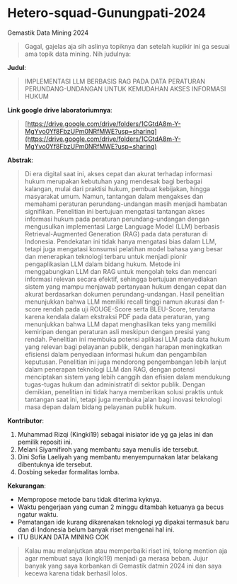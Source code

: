 # Hetero-squad-Gunungpati-2024
Gemastik Data Mining 2024
> Gagal, gajelas aja sih aslinya topiknya dan setelah kupikir ini ga sesuai ama topik data mining. Nih judulnya:

**Judul**: 
> IMPLEMENTASI LLM BERBASIS RAG PADA DATA PERATURAN PERUNDANG-UNDANGAN UNTUK KEMUDAHAN AKSES INFORMASI HUKUM

**Link google drive laboratoriumnya**:
> [https://drive.google.com/drive/folders/1CGtdA8m-Y-MgYvo0Yf8FbzUPm0NRfMWE?usp=sharing](https://drive.google.com/drive/folders/1CGtdA8m-Y-MgYvo0Yf8FbzUPm0NRfMWE?usp=sharing)

**Abstrak**:  
> Di era digital saat ini, akses cepat dan akurat terhadap informasi hukum merupakan kebutuhan yang mendesak bagi berbagai kalangan, mulai dari praktisi hukum, pembuat kebijakan, hingga masyarakat umum. Namun, tantangan dalam mengakses dan memahami peraturan perundang-undangan masih menjadi hambatan signifikan. Penelitian ini bertujuan mengatasi tantangan akses informasi hukum pada peraturan perundang-undangan dengan mengusulkan implementasi Large Language Model (LLM) berbasis Retrieval-Augmented Generation (RAG) pada data peraturan di Indonesia. Pendekatan ini tidak hanya mengatasi bias dalam LLM, tetapi juga mengatasi konsumsi pelatihan model bahasa yang besar dan menerapkan teknologi terbaru untuk menjadi pionir pengaplikasian LLM dalam bidang hukum. Metode ini menggabungkan LLM dan RAG untuk mengolah teks dan mencari informasi relevan secara efektif, sehingga bertujuan menyediakan sistem yang mampu menjawab pertanyaan hukum dengan cepat dan akurat berdasarkan dokumen perundang-undangan. Hasil penelitian menunjukkan bahwa LLM memiliki recall tinggi namun akurasi dan f-score rendah pada uji ROUGE-Score serta BLEU-Score, terutama karena kendala dalam ekstraksi PDF pada data peraturan, yang menunjukkan bahwa LLM dapat menghasilkan teks yang memiliki kemiripan dengan peraturan asli meskipun dengan presisi yang rendah. Penelitian ini membuka potensi aplikasi LLM pada data hukum yang relevan bagi pelayanan publik, dengan harapan meningkatkan efisiensi dalam penyediaan informasi hukum dan pengambilan keputusan. Penelitian ini juga mendorong pengembangan lebih lanjut dalam penerapan teknologi LLM dan RAG, dengan potensi menciptakan sistem yang lebih canggih dan efisien dalam mendukung tugas-tugas hukum dan administratif di sektor publik. Dengan demikian, penelitian ini tidak hanya memberikan solusi praktis untuk tantangan saat ini, tetapi juga membuka jalan bagi inovasi teknologi masa depan dalam bidang pelayanan publik hukum.

**Kontributor**:
1. Muhammad Rizqi (Kingki19) sebagai inisiator ide yg ga jelas ini dan pemilik repositi ini.
2. Melani Siyamifiroh yang membantu saya menulis ide tersebut.
3. Dini Sofia Laeliyah yang membantu menyempurnakan latar belakang dibentuknya ide tersebut.
4. Dosbing sekedar formalitas lomba.

**Kekurangan**:
- Mempropose metode baru tidak diterima kyknya.
- Waktu pengerjaan yang cuman 2 minggu ditambah ketuanya ga becus ngatur waktu.
- Pematangan ide kurang dikarenakan teknologi yg dipakai termasuk baru dan di Indonesia belum banyak riset mengenai hal ini.
- ITU BUKAN DATA MINING COK

> Kalau mau melanjutkan atau memperbaiki riset ini, tolong mention aja agar membuat saya (kingki19) menjadi ga merasa beban. Jujur banyak yang saya korbankan di Gemastik datmin 2024 ini dan saya kecewa karena tidak berhasil lolos. 

